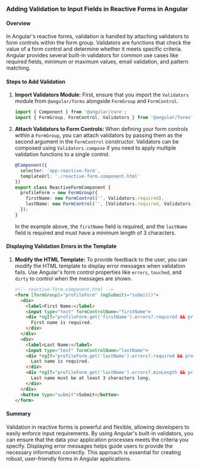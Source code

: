 ### Adding Validation to Input Fields in Reactive Forms in Angular

#### Overview
In Angular's reactive forms, validation is handled by attaching validators to form controls within the form group. Validators are functions that check the value of a form control and determine whether it meets specific criteria. Angular provides several built-in validators for common use cases like required fields, minimum or maximum values, email validation, and pattern matching.

#### Steps to Add Validation

1. **Import Validators Module:**
   First, ensure that you import the `Validators` module from `@angular/forms` alongside `FormGroup` and `FormControl`.

   ```typescript
   import { Component } from '@angular/core';
   import { FormGroup, FormControl, Validators } from '@angular/forms';
   ```

2. **Attach Validators to Form Controls:**
   When defining your form controls within a `FormGroup`, you can attach validators by passing them as the second argument in the `FormControl` constructor. Validators can be composed using `Validators.compose` if you need to apply multiple validation functions to a single control.

   ```typescript
   @Component({
     selector: 'app-reactive-form',
     templateUrl: './reactive-form.component.html'
   })
   export class ReactiveFormComponent {
     profileForm = new FormGroup({
       firstName: new FormControl('', Validators.required),
       lastName: new FormControl('', [Validators.required, Validators.minLength(3)])
     });
   }
   ```

   In the example above, the `firstName` field is required, and the `lastName` field is required and must have a minimum length of 3 characters.

#### Displaying Validation Errors in the Template

1. **Modify the HTML Template:**
   To provide feedback to the user, you can modify the HTML template to display error messages when validation fails. Use Angular's form control properties like `errors`, `touched`, and `dirty` to control when the messages are shown.

   ```html
   <!-- reactive-form.component.html -->
   <form [formGroup]="profileForm" (ngSubmit)="submit()">
     <div>
       <label>First Name:</label>
       <input type="text" formControlName="firstName">
       <div *ngIf="profileForm.get('firstName').errors?.required && profileForm.get('firstName').touched">
         First name is required.
       </div>
     </div>
     <div>
       <label>Last Name:</label>
       <input type="text" formControlName="lastName">
       <div *ngIf="profileForm.get('lastName').errors?.required && profileForm.get('lastName').touched">
         Last name is required.
       </div>
       <div *ngIf="profileForm.get('lastName').errors?.minLength && profileForm.get('lastName').touched">
         Last name must be at least 3 characters long.
       </div>
     </div>
     <button type="submit">Submit</button>
   </form>
   ```

#### Summary

Validation in reactive forms is powerful and flexible, allowing developers to easily enforce input requirements. By using Angular's built-in validators, you can ensure that the data your application processes meets the criteria you specify. Displaying error messages helps guide users to provide the necessary information correctly. This approach is essential for creating robust, user-friendly forms in Angular applications.